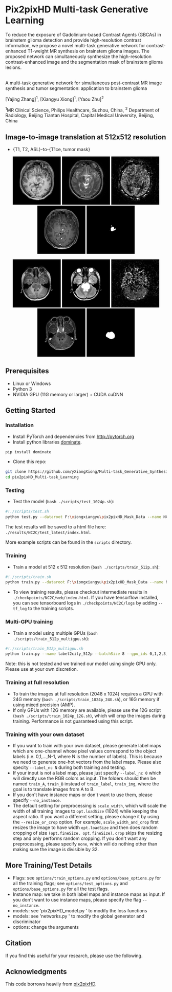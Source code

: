 # Pix2pixHD Multi-task Generative Learning
To reduce the exposure of Gadolinium-based Contrast Agents (GBCAs) in brainstem glioma detection and provide high-resolution contrast information,
we propose a novel multi-task generative network for contrast-enhanced T1-weight MR synthesis on brainstem glioma images. The proposed network
can simultaneously synthesize the high-resolution contrast-enhanced image and the segmentation mask of brainstem glioma lesions. <br><br>

A multi-task generative network for simultaneous post-contrast MR image synthesis and tumor
segmentation: application to brainstem glioma

[Yajing Zhang]<sup>1</sup>, [Xiangyu Xiong]<sup>1</sup>, [Yaou Zhu]<sup>2</sup>
 
<sup>1</sup>MR Clinical Science, Philips Healthcare, Suzhou, China, <sup>2</sup> Department of Radiology, Beijing Tiantan Hospital, Capital Medical University, Beijing, China

## Image-to-image translation at 512x512 resolution

- {T1, T2, ASL}-to-{T1ce, tumor mask}
<p align='center'>
  <img src='imgs/BSG001_T1_1012.png' width='150'/>
  <img src='imgs/BSG001_T2_1012.png' width='150'/>
  <img src='imgs/BSG001_ASL_1012.png' width='150'/>
  <img src='imgs/BSG001_T1_1012_synthesized_image.jpg' width='150'/>
  <img src='imgs/BSG001_T1_1012_synthesized_mask.jpg' width='150'/>
</p>
<p align='center'>
  <img src='imgs/BSG043_T1_1007.png' width='150'/>
  <img src='imgs/BSG043_T2_1007.png' width='150'/>
  <img src='imgs/BSG043_ASL_1007.png' width='150'/>
  <img src='imgs/BSG043_T1_1007_synthesized_image.jpg' width='150'/>
  <img src='imgs/BSG043_T1_1007_synthesized_mask.jpg' width='150'/>
</p>

## Prerequisites
- Linux or Windows
- Python 3
- NVIDIA GPU (11G memory or larger) + CUDA cuDNN

## Getting Started
### Installation
- Install PyTorch and dependencies from http://pytorch.org
- Install python libraries [dominate](https://github.com/Knio/dominate).
```bash
pip install dominate
```
- Clone this repo:
```bash
git clone https://github.com/yXiangXiong/Multi-task_Generative_Synthesis_Network
cd pix2pixHD_Multi-task_Learning
```


### Testing
- Test the model (`bash ./scripts/test_1024p.sh`):
```bash
#!./scripts/test.sh
python test.py --dataroot F:\xiongxiangyu\pix2pixHD_Mask_Data --name NC2C --label_nc 0 --input_nc 9 --output_nc 6 --resize_or_crop none --gpu_ids 0 --which_epoch 200 --no_instance --how_many 144
```
The test results will be saved to a html file here: `./results/NC2C/test_latest/index.html`.

More example scripts can be found in the `scripts` directory.

### Training
- Train a model at 512 x 512 resolution (`bash ./scripts/train_512p.sh`):
```bash
#!./scripts/train.sh
python train.py --dataroot F:\xiongxiangyu\pix2pixHD_Mask_Data --name NC2C --label_nc 0 --input_nc 9 --output_nc 6 --netG global --resize_or_crop none --gpu_ids 0 --batchSize 1 --no_instance
```
- To view training results, please checkout intermediate results in `./checkpoints/NC2C/web/index.html`.
If you have tensorflow installed, you can see tensorboard logs in `./checkpoints/NC2C/logs` by adding `--tf_log` to the training scripts.

### Multi-GPU training
- Train a model using multiple GPUs (`bash ./scripts/train_512p_multigpu.sh`):
```bash
#!./scripts/train_512p_multigpu.sh
python train.py --name label2city_512p --batchSize 8 --gpu_ids 0,1,2,3,4,5,6,7
```
Note: this is not tested and we trained our model using single GPU only. Please use at your own discretion.

### Training at full resolution
- To train the images at full resolution (2048 x 1024) requires a GPU with 24G memory (`bash ./scripts/train_1024p_24G.sh`), or 16G memory if using mixed precision (AMP).
- If only GPUs with 12G memory are available, please use the 12G script (`bash ./scripts/train_1024p_12G.sh`), which will crop the images during training. Performance is not guaranteed using this script.

### Training with your own dataset
- If you want to train with your own dataset, please generate label maps which are one-channel whose pixel values correspond to the object labels (i.e. 0,1,...,N-1, where N is the number of labels). This is because we need to generate one-hot vectors from the label maps. Please also specity `--label_nc N` during both training and testing.
- If your input is not a label map, please just specify `--label_nc 0` which will directly use the RGB colors as input. The folders should then be named `train_A`, `train_B` instead of `train_label`, `train_img`, where the goal is to translate images from A to B.
- If you don't have instance maps or don't want to use them, please specify `--no_instance`.
- The default setting for preprocessing is `scale_width`, which will scale the width of all training images to `opt.loadSize` (1024) while keeping the aspect ratio. If you want a different setting, please change it by using the `--resize_or_crop` option. For example, `scale_width_and_crop` first resizes the image to have width `opt.loadSize` and then does random cropping of size `(opt.fineSize, opt.fineSize)`. `crop` skips the resizing step and only performs random cropping. If you don't want any preprocessing, please specify `none`, which will do nothing other than making sure the image is divisible by 32.

## More Training/Test Details
- Flags: see `options/train_options.py` and `options/base_options.py` for all the training flags; see `options/test_options.py` and `options/base_options.py` for all the test flags.
- Instance map: we take in both label maps and instance maps as input. If you don't want to use instance maps, please specify the flag `--no_instance`.
- models: see 'pix2pixHD_model.py ' to modify the loss functions
- models: see 'networks.py ' to modify the global generator and discriminator
- options: change the arguments


## Citation

If you find this useful for your research, please use the following.

## Acknowledgments
This code borrows heavily from [pix2pixHD](https://github.com/NVIDIA/pix2pixHD).
